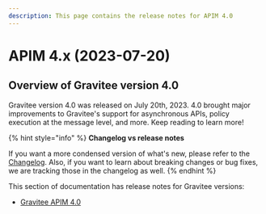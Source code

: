 ```yaml
---
description: This page contains the release notes for APIM 4.0
---
```


# APIM 4.x (2023-07-20)

## Overview of Gravitee version 4.0

Gravitee version 4.0 was released on July 20th, 2023. 4.0 brought major improvements to Gravitee's support for asynchronous APIs, policy execution at the message level, and more. Keep reading to learn more!

{% hint style="info" %}
**Changelog vs release notes**

If you want a more condensed version of what's new, please refer to the [Changelog](../../changelog/gravitee-4.0.x-changelog.md). Also, if you want to learn about breaking changes or bug fixes, we are tracking those in the changelog as well.
{% endhint %}

This section of documentation has release notes for Gravitee versions:

* [Gravitee APIM 4.0](apim-4.0.md)
